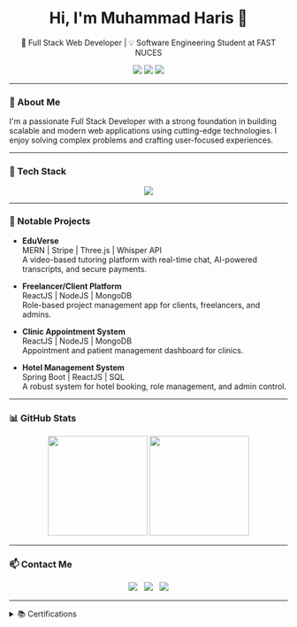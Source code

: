<h1 align="center">Hi, I'm Muhammad Haris 👋</h1>

<p align="center">
  🚀 Full Stack Web Developer | 💡 Software Engineering Student at FAST NUCES
</p>

<p align="center">
  <a href="mailto:haris54955@gmail.com"><img src="https://img.shields.io/badge/Email-EA4335?style=for-the-badge&logo=gmail&logoColor=white"/></a>
  <a href="https://linkedin.com/in/muhammad-haris-a81a862a1"><img src="https://img.shields.io/badge/LinkedIn-0077B5?style=for-the-badge&logo=linkedin&logoColor=white"/></a>
  <a href="https://github.com/M-Haris-27"><img src="https://img.shields.io/badge/GitHub-181717?style=for-the-badge&logo=github&logoColor=white"/></a>
</p>

---

### 🧠 About Me

I'm a passionate Full Stack Developer with a strong foundation in building scalable and modern web applications using cutting-edge technologies. I enjoy solving complex problems and crafting user-focused experiences.

---

### 💼 Tech Stack

<p align="center">
  <img src="https://skillicons.dev/icons?i=react,nodejs,express,mongodb,java,spring,cpp,cs,py,dotnet,html,css,js,git,docker,kubernetes,postman,figma,vscode&perline=9" />
</p>

---

### 📌 Notable Projects

- **EduVerse**  
  MERN | Stripe | Three.js | Whisper API  
  A video-based tutoring platform with real-time chat, AI-powered transcripts, and secure payments.

- **Freelancer/Client Platform**  
  ReactJS | NodeJS | MongoDB  
  Role-based project management app for clients, freelancers, and admins.

- **Clinic Appointment System**  
  ReactJS | NodeJS | MongoDB  
  Appointment and patient management dashboard for clinics.

- **Hotel Management System**  
  Spring Boot | ReactJS | SQL  
  A robust system for hotel booking, role management, and admin control.

---

### 📊 GitHub Stats

<p align="center">
  <img src="https://github-readme-stats.vercel.app/api?username=M-Haris-27&show_icons=true&theme=tokyonight&hide_border=true" height="180px"/>
  <img src="https://github-readme-streak-stats.herokuapp.com?user=M-Haris-27&theme=tokyonight&hide_border=true" height="180px"/>
</p>

---

### 📫 Contact Me

<p align="center">
  <a href="mailto:haris54955@gmail.com"><img src="https://img.shields.io/badge/Email-Me-red?style=flat&logo=gmail"/></a> &nbsp;
  <a href="tel:+923165169898"><img src="https://img.shields.io/badge/Call-Me-green?style=flat&logo=phone"/></a> &nbsp;
  <a href="https://linkedin.com/in/muhammad-haris-a81a862a1"><img src="https://img.shields.io/badge/LinkedIn-Connect-blue?style=flat&logo=linkedin"/></a>
</p>

---

<details>
  <summary>📚 Certifications</summary>
  <ul>
    <li><strong>The Web Developer Bootcamp</strong> – Colt Steele (Udemy)</li>
  </ul>
</details>
